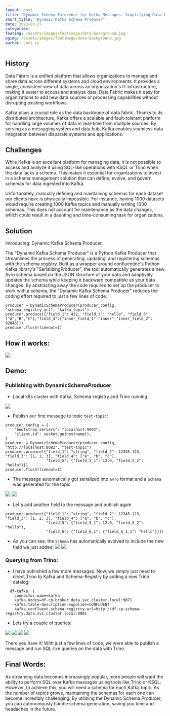 ```yaml
---
layout: post
title: "Dynamic Schema Inference for Kafka Messages: Simplifying Data Engineering Pipelines- by Levi Le"
short_title: "Dynamic Kafka Schema Producer"
date: 2023-03-27
categories:
featimg: /assets/images/featimage/data-background.jpg
bgimg: /assets/images/featimage/data-background.jpg
author: Levi Le
---
```


## History

Data Fabric is a unified platform that allows organizations to manage and share data across different systems and cloud environments. It provides a single, consistent view of data across an organization's IT infrastructure, making it easier to access and analyze data. Data Fabric makes it easy for organizations to add new data sources or processing capabilities without disrupting existing workflows.

Kafka plays a crucial role as the data backbone of data fabric. Thanks to its distributed architecture, Kafka offers a scalable and fault-tolerant platform for handling large volumes of data in real-time from multiple sources. By serving as a messaging system and data hub, Kafka enables seamless data integration between disparate systems and applications.

## Challenges
While Kafka is an excellent platform for managing data, it is not possible to access and analyze it using SQL-like operations with KSQL or Trino when the data lacks a schema. This makes it essential for organizations to invest in a schema management solution that can define, evolve, and govern schemas for data ingested into Kafka. 

Unfortunately, manually defining and maintaining schemas for each dataset our clients have is physically impossible. For instance, having 1000 datasets would require creating 1000 Kafka topics and manually writing 1000 schemas. This does not account for maintenance as the data changes, which could result in a daunting and time-consuming task for organizations.

## Solution

Introducing: Dynamic Kafka Schema Producer. 

The "Dynamic Kafka Schema Producer" is a Python Kafka Producer that streamlines the process of generating, updating, and registering schemas with the schema registry. Built as a wrapper around confluentinc's Python Kafka library's "SerializingProducer", the tool automatically generates a new Avro schema based on the JSON structure of your data and adaptively updates the schema while keeping it backward compatible as your data changes. By abstracting away the code required to set up the producer to work with a schema, the "Dynamic Kafka Schema Producer" reduces the coding effort required to just a few lines of code:

```
producer = DynamicSchemaProducer(producer_config, "schema_registry_url", "kafka_topic")
producer.produce({"field_1": 432, "field_2": "hello", "field_3": ["A","B","C"],"field_4":{"inner_field_1":"inner","inner_field_2": 92046}})
producer.flush(timeout=1)
```

## How it works:
![](/assets/images/dynamic-kafka-producer/dynamic-kafka-producer-flow.png)

## Demo:

### Publishing with DynamicSchemaProducer
- Local k8s cluster with Kafka, Schema-registry and Trino running: 

![](/assets/images/dynamic-kafka-producer/cluster.PNG)

- Publish our first message to topic `test-topic`:
```
producer_config = {
    "bootstrap.servers": "localhost:9092",
    "client.id": socket.gethostname(),
}
producer = DynamicSchemaProducer(producer_config, "http://localhost:8082", "test-topic")
producer.produce({"field_1": "string", "field_2": 12345.123, "field_3": [1, 2, 3], "field_4": ["a", "b", "c"],
                  "field_5": {"field_5_1": 12.0, "field_5_2": "hello"}})
producer.flush(timeout=1)
```
- The message automatically got serialized into `avro` format and a `Schema` was generated for the topic:

![](/assets/images/dynamic-kafka-producer/message_example.PNG)
![](/assets/images/dynamic-kafka-producer/schema_example.PNG)

- Let's add another field to the message and publish again

```
producer.produce({"field_1": "string", "field_2": 12345.123, "field_3": [1, 2, 3], "field_4": ["a", "b", "c"],
                  "field_5": {"field_5_1": 12.0, "field_5_2": "hello"},
                  "field_6": {"field_6_1": {"field_6_1_1": "hello"}}})
```
- As you can see, the `Schema` has automatically evolved to include the new field we just added:
![](/assets/images/dynamic-kafka-producer/message_example_2.PNG)
![](/assets/images/dynamic-kafka-producer/schema_example_2.PNG)

### Querying from Trino:
- I have published a few more messages. Now, we simply just need to direct Trino to Kafka and Schema-Registry by adding a new Trino catalog:
```
  df-kafka: |
    connector.name=kafka
    kafka.nodes=df-cp-broker.data.svc.cluster.local:9071
    kafka.table-description-supplier=CONFLUENT
    kafka.confluent-schema-registry-url=http://df-cp-schema-registry.data.svc.cluster.local:8081
```
- Lets try a couple of queries:

![](/assets/images/dynamic-kafka-producer/trino_1.PNG)
![](/assets/images/dynamic-kafka-producer/trino_2.PNG)
![](/assets/images/dynamic-kafka-producer/trino_3.PNG)
![](/assets/images/dynamic-kafka-producer/trino_4.PNG)

There you have it! With just a few lines of code, we were able to publish a message and run SQL-like queries on the data with Trino.
## Final Words:

As streaming data becomes increasingly popular, more people will want the ability to perform SQL over Kafka messages using tools like Trino or KSQL. However, to achieve this, you will need a schema for each Kafka topic. As the number of topics grows, maintaining the schemas for each one can become incredibly challenging. By utilizing the Dynamic Schema Producer, you can autonomously handle schema generation, saving you time and headaches in the future.